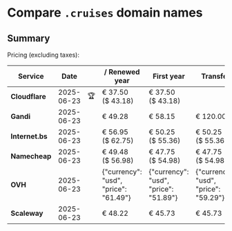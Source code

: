 # Compare `.cruises` domain names

## Summary

Pricing (excluding taxes):

| Service | Date |  | / Renewed year | First year | Transfer | Restoration |
|--|--|--|--|--|--|--|
| **Cloudflare** | 2025-06-23 | 🏆 | € 37.50<br>($ 43.18) | € 37.50<br>($ 43.18) |  |  |
| **Gandi** | 2025-06-23 |  | € 49.28 | € 58.15 | € 120.00 | € 110.41 |
| **Internet.bs** | 2025-06-23 |  | € 56.95<br>($ 62.75) | € 50.25<br>($ 55.36) | € 50.25<br>($ 55.36) | € 279.55<br>($ 307.95) |
| **Namecheap** | 2025-06-23 |  | € 49.48<br>($ 56.98) | € 47.75<br>($ 54.98) | € 47.75<br>($ 54.98) |  |
| **OVH** | 2025-06-23 |  | {"currency": "usd", "price": "61.49"} | {"currency": "usd", "price": "51.89"} | {"currency": "usd", "price": "59.29"} |  |
| **Scaleway** | 2025-06-23 |  | € 48.22 | € 45.73 | € 45.73 | € 51.01 |
